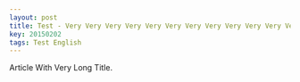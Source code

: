 ```yaml
---
layout: post
title: Test - Very Very Very Very Very Very Very Very Very Very Very Very Very Extremely Completely Extraordinary Long Long Long Long Title
key: 20150202
tags: Test English
---
```


Article With Very Long Title.
